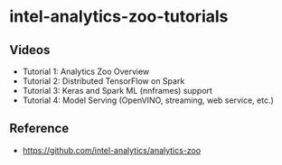 # intel-analytics-zoo-tutorials

## Videos 
- Tutorial 1: Analytics Zoo Overview
- Tutorial 2: Distributed TensorFlow on Spark
- Tutorial 3: Keras and Spark ML (nnframes) support
- Tutorial 4: Model Serving (OpenVINO, streaming, web service, etc.)

## Reference
- https://github.com/intel-analytics/analytics-zoo
